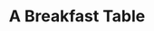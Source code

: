 ---
layout: ../../layouts/PostLayout.astro

title: 'A Breakfast Table'
pubDate: 'Oct. 2024'
image: ''
team: 'Just me, but Jordan gave me tips and Anna helped me sand.'
tags: ["fabrication", "student projects", "architecture"]
---